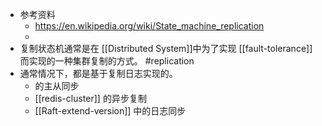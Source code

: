 - 参考资料
	- https://en.wikipedia.org/wiki/State_machine_replication
	-
- 复制状态机通常是在 [[Distributed System]]中为了实现 [[fault-tolerance]]而实现的一种集群复制的方式。 #replication
- 通常情况下，都是基于复制日志实现的。
	- 的主从同步
	- [[redis-cluster]] 的异步复制
	- [[Raft-extend-version]] 中的日志同步